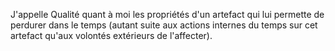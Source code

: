 J'appelle Qualité quant à moi les propriétés d'un artefact qui lui permette de perdurer dans le temps (autant suite aux actions internes du temps sur cet artefact qu'aux volontés extérieurs de l'affecter).
